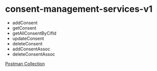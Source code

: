 # consent-management-services-v1

- addConsent
- getConsent
- getAllConsentByCifId
- updateConsent
- deleteConsent
- addConsentAssoc
- deleteConsentAssoc

[Postman Collection](https://drive.google.com/drive/folders/10CdHymTMV2xfGIsZEl9EGY3ALONnUmFV?usp=sharing)
